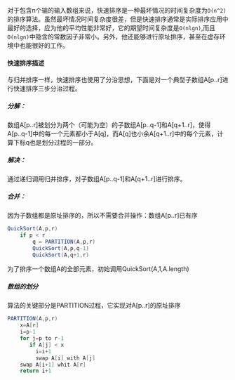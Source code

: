对于包含n个输的输入数组来说，快速排序是一种最坏情况的时间复杂度为```O(n^2)```的排序算法。虽然最坏情况时间复杂度很差，但是快速排序通常是实际排序应用中最好的选择，应为他的平均性能非常好，它的期望时间复杂度是```O(nlgn)```,而且```O(nlgn)```中隐含的常数因子非常小。另外，他还能够进行原址排序，甚至在虚存环境中也能很好的工作。
#### 快速排序描述
与归并排序一样，快速排序也使用了分治思想，下面是对一个典型子数组A[p..r]进行快速排序三步分治过程。
##### 分解：
数组A[p..r]被划分为两个（可能为空）的子数组A[p..q-1]和A[q+1..r]，使得A[p..q-1]中的每一个元素都小于A[q]，而A[q]也小余A[q+1..r]中的每个元素，计算下标q也是划分过程的一部分。
##### 解决：
通过递归调用归并排序，对子数组A[p..q-1]和A[q+1..r]进行排序。
##### 合并：
因为子数组都是原址排序的，所以不需要合并操作：数组A[p..r]已有序
```java
QuickSort(A,p,r)
    if p < r
        q = PARTITION(A,p,r)
        QuickSort(A,p,q-1)
        QuickSort(A,q+1,r)
```
为了排序一个数组A的全部元素，初始调用QuickSort(A,1,A.length)
##### 数组的划分
算法的关键部分是PARTITION过程，它实现对A[p..r]的原址排序
```java
PARTITION(A,p,r)
    x=A[r]
    i=p-1
    for j=p to r-1
       if A[j] < x
         i=i+1
         swap A[i] with A[j]
    swap A[i+1] whit A[r]
    return i+1
```